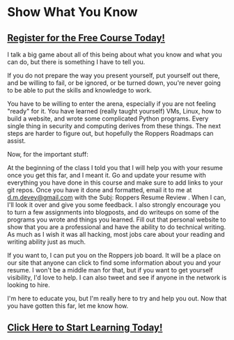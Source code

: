 # Show What You Know
##  [Register for the Free Course Today!](https://roppers.thinkific.com/courses/computing-fundamentals)
I talk a big game about all of this being about what you know and what you can do, but there is something I have to tell you.

If you do not prepare the way you present yourself, put yourself out there, and be willing to fail, or be ignored, or be turned down, you're never going to be able to put the skills and knowledge to work. 

You have to be willing to enter the arena, especially if you are not feeling "ready" for it. You have learned (really taught yourself) VMs, Linux, how to build a website, and wrote some complicated Python programs. Every single thing in security and computing derives from these things. The next steps are harder to figure out, but hopefully the Roppers Roadmaps can assist. 

Now, for the important stuff: 

At the beginning of the class I told you that I will help you with your resume once you get this far, and I meant it. Go and update your resume with everything you have done in this course and make sure to add links to your git repos. Once you have it done and formatted, email it to me at d.m.devey@gmail.com with the Subj: Roppers Resume Review . When I can, I'll look it over and give you some feedback. I also strongly encourage you to turn a few assignments into blogposts, and do writeups on some of the programs you wrote and things you learned. Fill out that personal website to show that you are a professional and have the ability to do technical writing. As much as I wish it was all hacking, most jobs care about your reading and writing ability just as much.

If you want to, I can put you on the Roppers job board. It will be a place on our site that anyone can click to find some information about you and your resume. I won't be a middle man for that, but if you want to get yourself visibility, I'd love to help. I can also tweet and see if anyone in the network is looking to hire. 

I'm here to educate you, but I'm really here to try and help you out. Now that you have gotten this far, let me know how. 



##  [Click Here to Start Learning Today!](https://roppers.thinkific.com/courses/computing-fundamentals)
